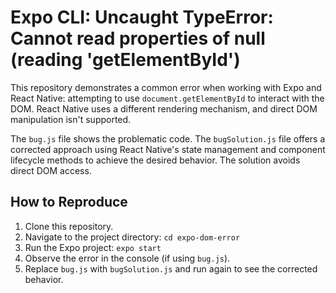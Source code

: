 # Expo CLI: Uncaught TypeError: Cannot read properties of null (reading 'getElementById')
This repository demonstrates a common error when working with Expo and React Native: attempting to use `document.getElementById` to interact with the DOM.  React Native uses a different rendering mechanism, and direct DOM manipulation isn't supported.

The `bug.js` file shows the problematic code. The `bugSolution.js` file offers a corrected approach using React Native's state management and component lifecycle methods to achieve the desired behavior.  The solution avoids direct DOM access.

## How to Reproduce
1. Clone this repository.
2. Navigate to the project directory: `cd expo-dom-error`
3. Run the Expo project: `expo start`
4. Observe the error in the console (if using `bug.js`).
5. Replace `bug.js` with `bugSolution.js` and run again to see the corrected behavior.